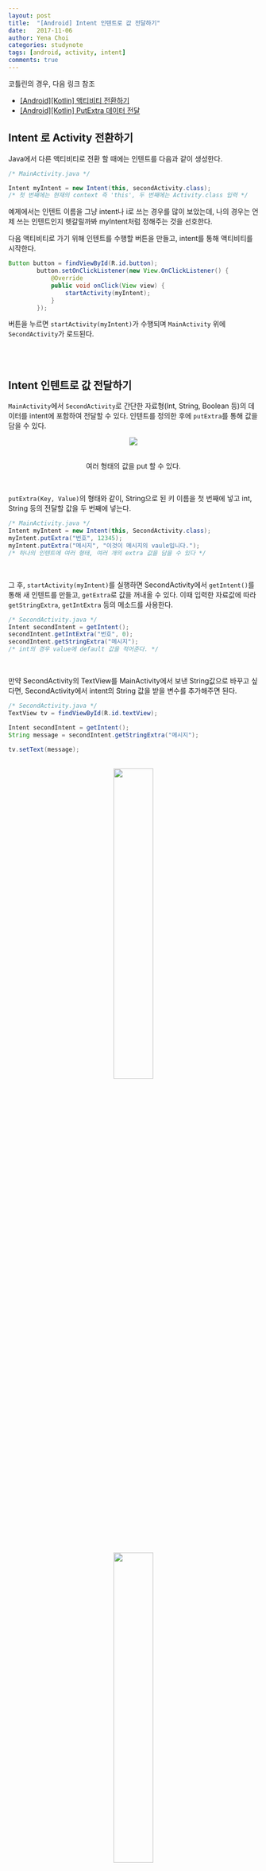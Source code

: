 ```yaml
---
layout: post
title:  "[Android] Intent 인텐트로 값 전달하기"
date:   2017-11-06
author: Yena Choi
categories: studynote
tags: [android, activity, intent]
comments: true
---
```


코틀린의 경우, 다음 링크 참조
- [\[Android\]\[Kotlin\] 액티비티 전환하기](/studynote/2017/11/27/Android-Kotlin-Activity.html)
- [\[Android\]\[Kotlin\] PutExtra 데이터 전달](/studynote/2017/11/28/Android-Kotlin-putExtra.html)


## Intent 로 Activity 전환하기
Java에서 다른 액티비티로 전환 할 때에는 인텐트를 다음과 같이 생성한다.

```Java
/* MainActivity.java */

Intent myIntent = new Intent(this, secondActivity.class);
/* 첫 번째에는 현재의 context 즉 'this', 두 번째에는 Activity.class 입력 */
```

예제에서는 인텐트 이름을 그냥 intent나 i로 쓰는 경우를 많이 보았는데, 나의 경우는 언제 쓰는 인텐트인지 헷갈릴까봐 myIntent처럼 정해주는 것을 선호한다.


다음 액티비티로 가기 위해 인텐트를 수행할 버튼을 만들고, intent를 통해 액티비티를 시작한다.

```Java
Button button = findViewById(R.id.button);
        button.setOnClickListener(new View.OnClickListener() {
            @Override
            public void onClick(View view) {
                startActivity(myIntent);
            }
        });
```

버튼을 누르면 `startActivity(myIntent)`가 수행되며 `MainActivity` 위에 `SecondActivity`가 로드된다.

<br><br>

## Intent 인텐트로 값 전달하기
`MainActivity`에서 `SecondActivity`로 간단한 자료형(Int, String, Boolean 등)의 데이터를 intent에 포함하여 전달할 수 있다. 인텐트를 정의한 후에 `putExtra`를 통해 값을 담을 수 있다.

<center>
  <img src="/assets/post-img/171106-01.jpg"><br><br>

여러 형태의 값을 put 할 수 있다.
<br>
</center>
<br>

`putExtra(Key, Value)`의 형태와 같이, String으로 된 키 이름을 첫 번째에 넣고 int, String 등의 전달할 값을 두 번째에 넣는다.

```Java
/* MainActivity.java */
Intent myIntent = new Intent(this, SecondActivity.class);
myIntent.putExtra("번호", 12345);
myIntent.putExtra("메시지", "이것이 메시지의 vaule입니다.");
/* 하나의 인텐트에 여러 형태, 여러 개의 extra 값을 담을 수 있다 */
```
<br>

그 후, `startActivity(myIntent)`를 실행하면 SecondActivity에서 `getIntent()`를 통해 새 인텐트를 만들고, `getExtra`로 값을 꺼내올 수 있다. 이때 입력한 자료값에 따라 `getStringExtra`, `getIntExtra` 등의 메소드를 사용한다.

```Java
/* SecondActivity.java */
Intent secondIntent = getIntent();
secondIntent.getIntExtra("번호", 0);
secondIntent.getStringExtra("메시지");
/* int의 경우 value에 default 값을 적어준다. */
```
<br>

만약 SecondActivity의 TextView를 MainActivity에서 보낸 String값으로 바꾸고 싶다면, SecondActivity에서 intent의 String 값을 받을 변수를 추가해주면 된다.

```Java
/* SecondActivity.java */
TextView tv = findViewById(R.id.textView);

Intent secondIntent = getIntent();
String message = secondIntent.getStringExtra("메시지");

tv.setText(message);
```
<br>

<center>
<img src="/assets/post-img/171106-02.jpg" width="40%" height="40%"><br><br>
<img src="/assets/post-img/171106-03.jpg" width="40%" height="40%">
</center>
<br>


<br>
### Key와 관련된 팁
- intent에서 putExtra 할때 key의 값으로 별도의 String을 지정하지 않아도, `Intent.EXTRA_TEXT` 등등 Intent Class에 포함된 키를 사용할 수 있다.

  ```Java
  /* MainActivity.java */
  myIntent.putExtra(Intent.EXTRA_TEXT, "String Value 입니다.");

  /* SecondActivity.java */
  secondIntent.getStringExtra(Intent.EXTRA_TEXT);
  ```
  <br>

- 인텐트에 포함된 값을 꺼내오는 액티비티에서, `getExtra` 할 때 `if(intent.hasExtra)` 로 데이터가 있는지 확인하면 TextView를 ""로 바꾸는 등의 실수를 줄일 수 있다.

  ```Java
  /* hasExtra(key) 검사를 안 하는 경우 */
  tv.setText(message);

  /* hasExtra(key)로 검사를 하고, 전달된 값이 있을 때에만 textView를 바꾸는 경우 */
  if (secondIntent.hasExtra("메시지")) {
          tv.setText(message);
  }
  ```
  <br

  `hasExtra`를 암시적 intent에 응용하면, 사용 할만한 앱이 있을 경우에만 실행한다.
  ```java
  if (intent.resolveActivity(getPackagerManager()) != null) {
   startActivity(intent);
  }
  ```

<br>

### Intent로 Share하기
공유할 때는 아래와 같은 폼을 사용한다.
```java
ShareCompat.IntentBuilder.from(this)
 .setChooserTitle("제목")
 .setType("text/plain")
 .setText("공유될 텍스트");
 .startChooser();
```
역시, intent로 getExtra도 그냥 하는게 아니라,   

  **1) intent가 null인지 먼저 물어보고,**   
  **2) intent.hasExtra가 null인지 물어본 후에 getExtra**

<br>
나는 언젠가 이걸 빼먹고 에러를 낼 것 같다. 그러니까 bold처리.
<br>
